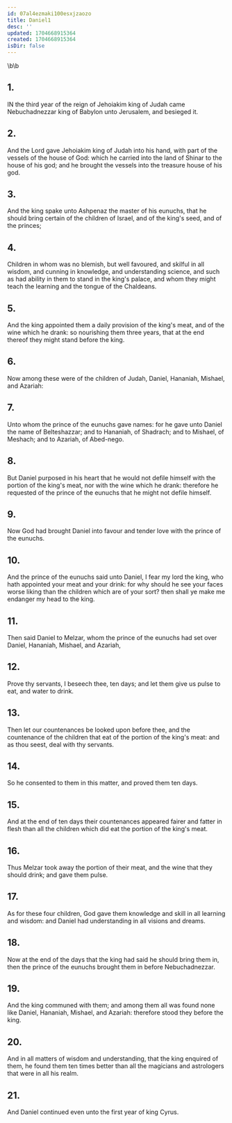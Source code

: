 ```yaml
---
id: 07al4ezmaki100esxjzaozo
title: Daniel1
desc: ''
updated: 1704668915364
created: 1704668915364
isDir: false
---
```

\b\b
## 1.
IN the third year of the reign of Jehoiakim king of Judah came Nebuchadnezzar king of Babylon unto Jerusalem, and besieged it.
## 2.
And the Lord gave Jehoiakim king of Judah into his hand, with part of the vessels of the house of God: which he carried into the land of Shinar to the house of his god; and he brought the vessels into the treasure house of his god.
## 3.
And the king spake unto Ashpenaz the master of his eunuchs, that he should bring certain of the children of Israel, and of the king's seed, and of the princes;
## 4.
Children in whom was no blemish, but well favoured, and skilful in all wisdom, and cunning in knowledge, and understanding science, and such as had ability in them to stand in the king's palace, and whom they might teach the learning and the tongue of the Chaldeans.
## 5.
And the king appointed them a daily provision of the king's meat, and of the wine which he drank: so nourishing them three years, that at the end thereof they might stand before the king.
## 6.
Now among these were of the children of Judah, Daniel, Hananiah, Mishael, and Azariah:
## 7.
Unto whom the prince of the eunuchs gave names: for he gave unto Daniel the name of Belteshazzar; and to Hananiah, of Shadrach; and to Mishael, of Meshach; and to Azariah, of Abed-nego.
## 8.
But Daniel purposed in his heart that he would not defile himself with the portion of the king's meat, nor with the wine which he drank: therefore he requested of the prince of the eunuchs that he might not defile himself.
## 9.
Now God had brought Daniel into favour and tender love with the prince of the eunuchs.
## 10.
And the prince of the eunuchs said unto Daniel, I fear my lord the king, who hath appointed your meat and your drink: for why should he see your faces worse liking than the children which are of your sort?  then shall ye make me endanger my head to the king.
## 11.
Then said Daniel to Melzar, whom the prince of the eunuchs had set over Daniel, Hananiah, Mishael, and Azariah,
## 12.
Prove thy servants, I beseech thee, ten days; and let them give us pulse to eat, and water to drink.
## 13.
Then let our countenances be looked upon before thee, and the countenance of the children that eat of the portion of the king's meat: and as thou seest, deal with thy servants.
## 14.
So he consented to them in this matter, and proved them ten days.
## 15.
And at the end of ten days their countenances appeared fairer and fatter in flesh than all the children which did eat the portion of the king's meat.
## 16.
Thus Melzar took away the portion of their meat, and the wine that they should drink; and gave them pulse.
## 17.
As for these four children, God gave them knowledge and skill in all learning and wisdom: and Daniel had understanding in all visions and dreams.
## 18.
Now at the end of the days that the king had said he should bring them in, then the prince of the eunuchs brought them in before Nebuchadnezzar.
## 19.
And the king communed with them; and among them all was found none like Daniel, Hananiah, Mishael, and Azariah: therefore stood they before the king.
## 20.
And in all matters of wisdom and understanding, that the king enquired of them, he found them ten times better than all the magicians and astrologers that were in all his realm.
## 21.
And Daniel continued even unto the first year of king Cyrus.
